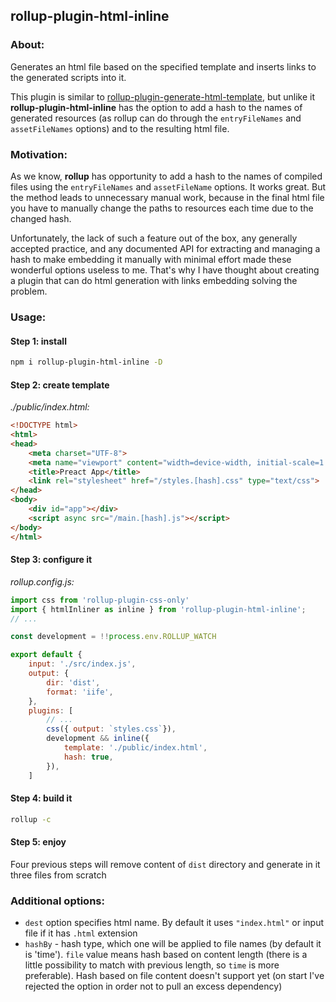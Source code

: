 ## rollup-plugin-html-inline

### About:

Generates an html file based on the specified template and inserts links to the generated scripts into it. 

This plugin is similar to [rollup-plugin-generate-html-template](https://www.npmjs.com/package/rollup-plugin-generate-html-template), but unlike it **rollup-plugin-html-inline** has the option to add a hash to the names of generated resources (as rollup can do through the `entryFileNames` and `assetFileNames` options) and to the resulting html file.

### Motivation: 

As we know, **rollup** has opportunity to add a hash to the names of compiled files using the `entryFileNames` and `assetFileName` options. It works great. But the method leads to unnecessary manual work, because in the final html file you have to manually change the paths to resources each time due to the changed hash. 

Unfortunately, the lack of such a feature out of the box, any generally accepted practice, and any documented API for extracting and managing a hash to make embedding it manually with minimal effort made these wonderful options useless to me. That's why I have thought about creating a plugin that can do html generation with links embedding solving the problem.

### Usage: 

#### Step  1: install

```sh
npm i rollup-plugin-html-inline -D
```

#### Step 2: create template

*./public/index.html:*

```html
<!DOCTYPE html>
<html>
<head>
    <meta charset="UTF-8">
    <meta name="viewport" content="width=device-width, initial-scale=1.0">
    <title>Preact App</title>
    <link rel="stylesheet" href="/styles.[hash].css" type="text/css">
</head>
<body>
    <div id="app"></div>
    <script async src="/main.[hash].js"></script>
</body>
</html>
```


#### Step 3: configure it

*rollup.config.js:*

```js
import css from 'rollup-plugin-css-only'
import { htmlInliner as inline } from 'rollup-plugin-html-inline';
// ...

const development = !!process.env.ROLLUP_WATCH

export default {
    input: './src/index.js',
    output: {
        dir: 'dist',
        format: 'iife',
    },
    plugins: [
        // ...
        css({ output: `styles.css`}),
        development && inline({
            template: './public/index.html',
            hash: true,
        }),        
    ]
```

#### Step 4: build it

```sh
rollup -c
```

#### Step 5: enjoy

Four previous steps will remove content of `dist` directory and generate in it three files from scratch



### Additional options: 

- `dest` option specifies html name. By default it uses `"index.html"` or input file if it has `.html` extension
- `hashBy` - hash type, which one will be applied to file names (by default it is 'time'). `file` value means hash based on content length (there is a little possibility to match with previous length, so `time` is more preferable).  Hash based on file content doesn't support yet (on start I've rejected the option in order not to pull an excess dependency)




